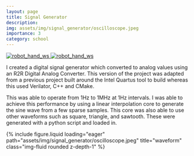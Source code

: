 ```yaml
---
layout: page
title: Signal Generator
description: 
img: assets/img/signal_generator/oscilloscope.jpeg
importance: 3
category: school
---
```


<div class="repo p-2 text-center">
  <a href="https://github.com/nickrallison/robot_hand_ws">
    <img
      class="repo-img-light w-100"
      alt="robot_hand_ws"
      src="https://github-readme-stats.vercel.app/api/pin/?username=nickrallison&repo=robot_hand_ws&theme={{ site.repo_theme_light }}&show_owner={{ show_owner }}&description_lines_count={{ max_lines }}"
    >
    <img
      class="repo-img-dark w-100"
      alt="robot_hand_ws"
      src="https://github-readme-stats.vercel.app/api/pin/?username=nickrallison&repo=robot_hand_ws&theme={{ site.repo_theme_dark }}&show_owner={{ show_owner }}&description_lines_count={{ max_lines }}"
    >
  </a>
</div>

I created a digital signal generator which converted to analog values using an R2R Digital Analog Converter. This version of the project was adapted from a previous project built around the Intel Quartus tool to build whereas this used Verilator, C++ and CMake.

This was able to operate from 1Hz to 1MHz at 1Hz intervals. I was able to achieve this performance by using a linear interpolation core to generate the sine wave from a few sparse samples. This core was also able to use other waveforms such as square, triangle, and sawtooth. These were generated with a python script and loaded in.

<div class="row">
    <div class="col-sm mt-3 mt-md-0">
        {% include figure.liquid loading="eager" path="assets/img/signal_generator/oscilloscope.jpeg" title="waveform" class="img-fluid rounded z-depth-1" %}
    </div>
</div>


